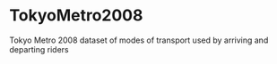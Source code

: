 # TokyoMetro2008
Tokyo Metro 2008 dataset of modes of transport used by arriving and departing riders
